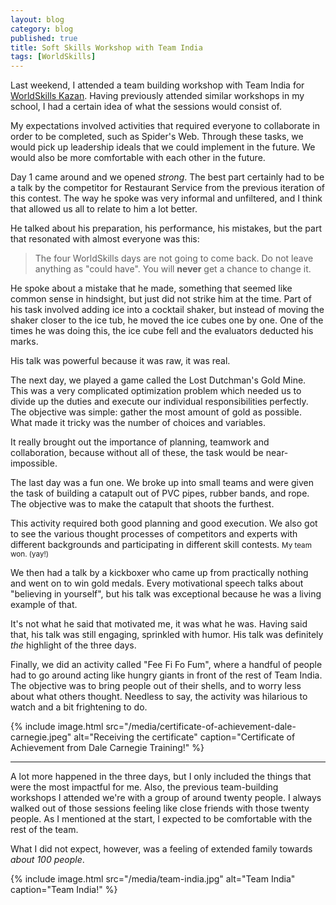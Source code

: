 ```yaml
---
layout: blog
category: blog
published: true
title: Soft Skills Workshop with Team India
tags: [WorldSkills]
---
```


Last weekend, I attended a team building workshop with Team India for [WorldSkills Kazan](https://worldskills2019.com/en/). Having previously attended similar workshops in my school, I had a certain idea of what the sessions would consist of.

My expectations involved activities that required everyone to collaborate in order to be completed, such as Spider's Web. Through these tasks, we would pick up leadership ideals that we could implement in the future. We would also be more comfortable with each other in the future.

Day 1 came around and we opened _strong_. The best part certainly had to be a talk by the competitor for Restaurant Service from the previous iteration of this contest. The way he spoke was very informal and unfiltered, and I think that allowed us all to relate to him a lot better.

He talked about his preparation, his performance, his mistakes, but the part that resonated with almost everyone was this:

> The four WorldSkills days are not going to come back. Do not leave anything as "could have". You will **never** get a chance to change it.

He spoke about a mistake that he made, something that seemed like common sense in hindsight, but just did not strike him at the time. Part of his task involved adding ice into a cocktail shaker, but instead of moving the shaker closer to the ice tub, he moved the ice cubes one by one. One of the times he was doing this, the ice cube fell and the evaluators deducted his marks.

His talk was powerful because it was raw, it was real.

The next day, we played a game called the Lost Dutchman's Gold Mine. This was a very complicated optimization problem which needed us to divide up the duties and execute our individual responsibilities perfectly. The objective was simple: gather the most amount of gold as possible. What made it tricky was the number of choices and variables.

It really brought out the importance of planning, teamwork and collaboration, because without all of these, the task would be near-impossible.

The last day was a fun one. We broke up into small teams and were given the task of building a catapult out of PVC pipes, rubber bands, and rope. The objective was to make the catapult that shoots the furthest.

This activity required both good planning and good execution. We also got to see the various thought processes of competitors and experts with different backgrounds and participating in different skill contests.
<small>My team won. (yay!)</small>

We then had a talk by a kickboxer who came up from practically nothing and went on to win gold medals. Every motivational speech talks about "believing in yourself", but his talk  was exceptional because he was a living example of that.

It's not what he said that motivated me, it was what he was. Having said that, his talk was still engaging, sprinkled with humor. His talk was definitely _the_ highlight of the three days.

Finally, we did an activity called "Fee Fi Fo Fum", where a handful of people had to go around acting like hungry giants in front of the rest of Team India. The objective was to bring people out of their shells, and to worry less about what others thought. Needless to say, the activity was hilarious to watch and a bit frightening to do.

{% include image.html
src="/media/certificate-of-achievement-dale-carnegie.jpeg"
alt="Receiving the certificate"
caption="Certificate of Achievement from Dale Carnegie Training!"
%}

---

A lot more happened in the three days, but I only included the things that were the most impactful for me. Also, the previous team-building workshops I attended we're with a group of around twenty people. I always walked out of those sessions feeling like close friends with those twenty people. As I mentioned at the start, I expected to be comfortable with the rest of the team.

What I did not expect, however, was a feeling of extended family towards _about 100 people_.

{% include image.html
src="/media/team-india.jpg"
alt="Team India"
caption="Team India!"
%}